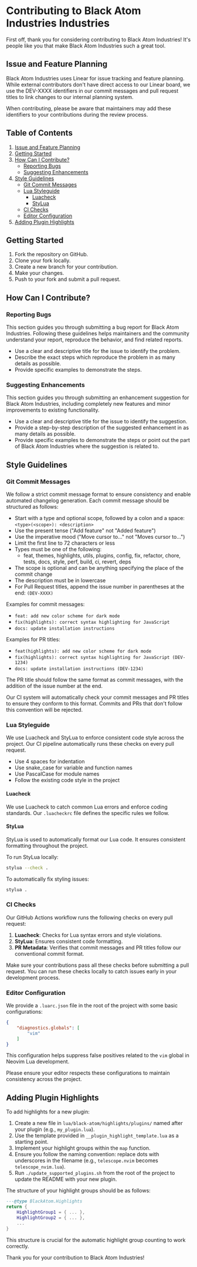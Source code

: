 # Contributing to Black Atom Industries Industries

First off, thank you for considering contributing to Black Atom Industries! It's people like you that make Black Atom Industries such a great tool.

## Issue and Feature Planning

Black Atom Industries uses Linear for issue tracking and feature planning. While external contributors don't have direct access to our Linear board, we use the DEV-XXXX identifiers in our commit messages and pull request titles to link changes to our internal planning system.

When contributing, please be aware that maintainers may add these identifiers to your contributions during the review process.

## Table of Contents

1. [Issue and Feature Planning](#issue-and-feature-planning)
2. [Getting Started](#getting-started)
3. [How Can I Contribute?](#how-can-i-contribute)
   - [Reporting Bugs](#reporting-bugs)
   - [Suggesting Enhancements](#suggesting-enhancements)
4. [Style Guidelines](#style-guidelines)
   - [Git Commit Messages](#git-commit-messages)
   - [Lua Styleguide](#lua-styleguide)
     - [Luacheck](#luacheck)
     - [StyLua](#stylua)
   - [CI Checks](#ci-checks)
   - [Editor Configuration](#editor-configuration)
5. [Adding Plugin Highlights](#adding-plugin-highlights)

## Getting Started

1. Fork the repository on GitHub.
2. Clone your fork locally.
3. Create a new branch for your contribution.
4. Make your changes.
5. Push to your fork and submit a pull request.

## How Can I Contribute?

### Reporting Bugs

This section guides you through submitting a bug report for Black Atom Industries. Following these guidelines helps maintainers and the community understand your report, reproduce the behavior, and find related reports.

- Use a clear and descriptive title for the issue to identify the problem.
- Describe the exact steps which reproduce the problem in as many details as possible.
- Provide specific examples to demonstrate the steps.

### Suggesting Enhancements

This section guides you through submitting an enhancement suggestion for Black Atom Industries, including completely new features and minor improvements to existing functionality.

- Use a clear and descriptive title for the issue to identify the suggestion.
- Provide a step-by-step description of the suggested enhancement in as many details as possible.
- Provide specific examples to demonstrate the steps or point out the part of Black Atom Industries where the suggestion is related to.

## Style Guidelines

### Git Commit Messages

We follow a strict commit message format to ensure consistency and enable automated changelog generation. Each commit message should be structured as follows:

- Start with a type and optional scope, followed by a colon and a space:
  `<type>(<scope>): <description>`
- Use the present tense ("Add feature" not "Added feature")
- Use the imperative mood ("Move cursor to..." not "Moves cursor to...")
- Limit the first line to 72 characters or less
- Types must be one of the following:
  - feat, themes, highlights, utils, plugins, config, fix, refactor, chore, tests, docs, style, perf, build, ci, revert, deps
- The scope is optional and can be anything specifying the place of the commit change
- The description must be in lowercase
- For Pull Request titles, append the issue number in parentheses at the end: `(DEV-XXXX)`

Examples for commit messages:
- `feat: add new color scheme for dark mode`
- `fix(highlights): correct syntax highlighting for JavaScript`
- `docs: update installation instructions`

Examples for PR titles:
- `feat(highlights): add new color scheme for dark mode`
- `fix(highlights): correct syntax highlighting for JavaScript (DEV-1234)`
- `docs: update installation instructions (DEV-1234)`

The PR title should follow the same format as commit messages, with the addition of the issue number at the end.

Our CI system will automatically check your commit messages and PR titles to ensure they conform to this format. Commits and PRs that don't follow this convention will be rejected.

### Lua Styleguide

We use Luacheck and StyLua to enforce consistent code style across the project. Our CI pipeline automatically runs these checks on every pull request.

- Use 4 spaces for indentation
- Use snake_case for variable and function names
- Use PascalCase for module names
- Follow the existing code style in the project

#### Luacheck

We use Luacheck to catch common Lua errors and enforce coding standards. Our `.luacheckrc` file defines the specific rules we follow.

#### StyLua

StyLua is used to automatically format our Lua code. It ensures consistent formatting throughout the project.

To run StyLua locally:

```bash
stylua --check .
```

To automatically fix styling issues:

```bash
stylua .
```

### CI Checks

Our GitHub Actions workflow runs the following checks on every pull request:

1. **Luacheck**: Checks for Lua syntax errors and style violations.
2. **StyLua**: Ensures consistent code formatting.
3. **PR Metadata**: Verifies that commit messages and PR titles follow our conventional commit format.

Make sure your contributions pass all these checks before submitting a pull request. You can run these checks locally to catch issues early in your development process.

### Editor Configuration

We provide a `.luarc.json` file in the root of the project with some basic configurations:

```json
{
    "diagnostics.globals": [
        "vim"
    ]
}
```

This configuration helps suppress false positives related to the `vim` global in Neovim Lua development.

Please ensure your editor respects these configurations to maintain consistency across the project.

## Adding Plugin Highlights

To add highlights for a new plugin:

1. Create a new file in `lua/black-atom/highlights/plugins/` named after your plugin (e.g., `my_plugin.lua`).
2. Use the template provided in `__plugin_highlight_template.lua` as a starting point.
3. Implement your highlight groups within the `map` function.
4. Ensure you follow the naming convention: replace dots with underscores in the filename (e.g., `telescope.nvim` becomes `telescope_nvim.lua`).
5. Run `./update_supported_plugins.sh` from the root of the project to update the README with your new plugin.

The structure of your highlight groups should be as follows:

```lua
---@type BlackAtom.Highlights
return {
    HighlightGroup1 = { ... },
    HighlightGroup2 = { ... },
    ...
}
```

This structure is crucial for the automatic highlight group counting to work correctly.

Thank you for your contribution to Black Atom Industries!

